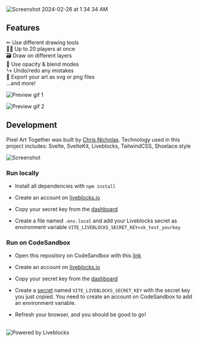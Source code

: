![Screenshot 2024-02-26 at 1 34 34 AM](https://github.com/sudo-self/svelte-livebox/assets/119916323/3588a4ed-d068-4111-b527-1358dde39440)

## Features

✏ Use different drawing tools<br>
👩‍🎨 Up to 20 players at once<br>
🗃 Draw on different layers<br>
🎨 Use opacity & blend modes<br>
↪ Undo/redo any mistakes<br>
💾 Export your art as svg or png files<br>
...and more!

![Preview gif 1](https://pixelart.liveblocks.app/preview-gif-1.gif)

![Preview gif 2](https://pixelart.liveblocks.app/preview-gif-2.gif)




## Development
Pixel Art Together was built by [Chris Nicholas](https://twitter.com/ctnicholasdev). Technology used in this project includes: Svelte, SvelteKit, Liveblocks, TailwindCSS, Shoelace.style

![Screenshot](https://pixelart.liveblocks.app/screenshot.png)


### Run locally

- Install all dependencies with `npm install`

- Create an account on [liveblocks.io](https://liveblocks.io/dashboard)

- Copy your secret key from the [dashboard](https://liveblocks.io/dashboard/apikeys)

- Create a file named `.env.local` and add your Liveblocks secret as environment variable `VITE_LIVEBLOCKS_SECRET_KEY=sk_test_yourkey`

### Run on CodeSandbox

- Open this repository on CodeSandbox with this [link](https://codesandbox.io/s/github/liveblocks/pixel-art-together)

- Create an account on [liveblocks.io](https://liveblocks.io/dashboard)

- Copy your secret key from the [dashboard](https://liveblocks.io/dashboard/apikeys)

- Create a [secret](https://codesandbox.io/docs/secrets) named `VITE_LIVEBLOCKS_SECRET_KEY` with the secret key you just copied. You need to create an account on CodeSandbox to add an environment variable.

- Refresh your browser, and you should be good to go!


<br>![Powered by Liveblocks](https://pixelart.liveblocks.app/poweredbyliveblocks.svg)
